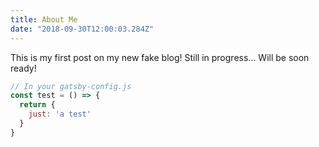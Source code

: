 ```yaml
---
title: About Me
date: "2018-09-30T12:00:03.284Z"
---
```


This is my first post on my new fake blog!
Still in progress...
Will be soon ready!

```javascript
// In your gatsby-config.js
const test = () => {
  return {
    just: 'a test'
  }
}
```